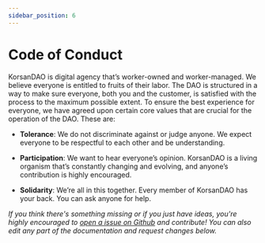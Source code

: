 ```yaml
---
sidebar_position: 6
---
```


# Code of Conduct

KorsanDAO is digital agency that’s worker-owned and worker-managed. We believe everyone is entitled to fruits of their labor. The DAO is structured in a way to make sure everyone, both you and the customer, is satisfied with the process to the maximum possible extent. To ensure the best experience for everyone, we have agreed upon certain core values that are crucial for the operation of the DAO. These are:

<!-- TODO please contribute-->

- **Tolerance**: We do not discriminate against or judge anyone. We expect everyone to be respectful to each other and be understanding.

- **Participation**: We want to hear everyone’s opinion. KorsanDAO is a living organism that’s constantly changing and evolving, and anyone’s contribution is highly encouraged.

- **Solidarity**: We’re all in this together. Every member of KorsanDAO has your back. You can ask anyone for help.
<!-- TODO please contribute-->

_If you think there's something missing or if you just have ideas, you're highly encouraged to [open a issue on Github](https://github.com/korsandao/handbook/issues/new) and contribute! You can also edit any part of the documentation and request changes below._
